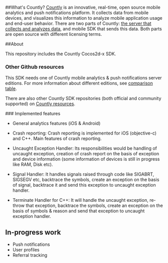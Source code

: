 ##What's Countly?
[Countly](http://count.ly) is an innovative, real-time, open source mobile analytics and push notifications platform. It collects data from mobile devices, and visualizes this information to analyze mobile application 
usage and end-user behavior. There are two parts of Countly: [the server that collects and analyzes data](http://github.com/countly/countly-server), and mobile SDK that sends this data. Both parts are open source with different licensing terms.

##About

This repository includes the Countly Cocos2d-x SDK. 

### Other Github resources ###

This SDK needs one of Countly mobile analytics & push notifications server editions. For more information about different editions, see [comparison table](https://count.ly/compare/).

There are also other Countly SDK repositories (both official and community supported) on [Countly resources](http://resources.count.ly/v1.0/docs/downloading-sdks).

### Implemented features 

* General analytics features (iOS & Android) 
* Crash reporting: Crash reporting is implemented for iOS (objective-c) and C++. Main features of crash reporting.

 * Uncaught Exception Handler: Its responsibilities would be handling of uncaught exception, creation of crash report on the basis of exception and device information (some information of devices is still in progress like RAM, Disk etc).
 * Signal Handler: It handles signals raised through code like SIGABRT, SIGSEGV etc, backtrace the symbols, create an exception on the basis of signal, backtrace it and send this exception to uncaught exception handler.
 * Terminate Handler for C++: It will handle the uncaught exception, re-throw that exception, backtrace the symbols, create an exception on the basis of symbols & reason and send that exception to uncaught exception handler.

## In-progress work 

* Push notifications
* User profiles
* Referral tracking

